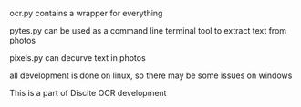 ocr.py contains a wrapper for everything

pytes.py can be used as a command line terminal tool to extract text from photos

pixels.py can decurve text in photos

all development is done on linux, so there may be some issues on windows

This is a part of Discite  OCR development